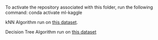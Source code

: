 To activate the repository associated with this folder, run the following command:
conda activate ml-kaggle

kNN Algorithm run on [this dataset](https://www.kaggle.com/datasets/uciml/pima-indians-diabetes-database?resource=download).

Decision Tree Algorithm run on [this dataset](https://www.kaggle.com/datasets/elikplim/car-evaluation-data-set?resource=download)